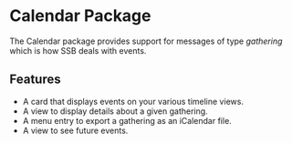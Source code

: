 # Calendar Package

The Calendar package provides support for messages of type _gathering_ which is how SSB deals with events.

## Features
* A card that displays events on your various timeline views.
* A view to display details about a given gathering.
* A menu entry to export a gathering as an iCalendar file.
* A view to see future events.

